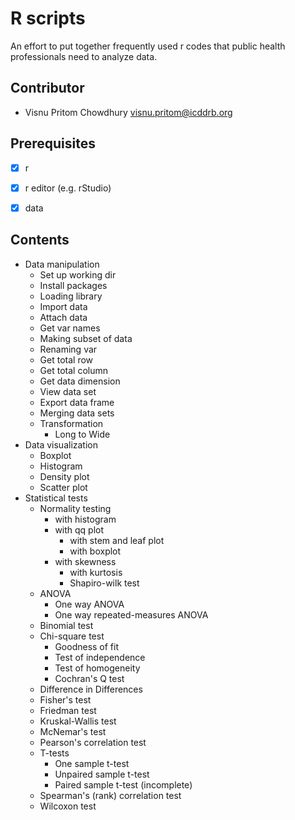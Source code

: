 # R scripts 

An effort to put together frequently used r codes that public health professionals need to analyze data.

## Contributor

- Visnu Pritom Chowdhury <visnu.pritom@icddrb.org>

## Prerequisites

- [x] r
- [x] r editor (e.g. rStudio) 
- [x] data 


## Contents 

- Data manipulation   
	- Set up working dir
	- Install packages 
	- Loading library 
	- Import data
	- Attach data
	- Get var names 
	- Making subset of data
	- Renaming var
	- Get total row
	- Get total column 
	- Get data dimension 
	- View data set 
	- Export data frame 
	- Merging data sets 
	- Transformation 
	  - Long to Wide 
- Data visualization  
	- Boxplot 
	- Histogram 
	- Density plot 
	- Scatter plot 
- Statistical tests 
  - Normality testing
	  - with histogram 
  	- with qq plot  
	  - with stem and leaf plot 
	  - with boxplot
  	- with skewness
	  - with kurtosis
	  - Shapiro-wilk test
  - ANOVA
    - One way ANOVA
    - One way repeated-measures ANOVA
  - Binomial test
  - Chi-square test
	  - Goodness of fit
	  - Test of independence
	  - Test of homogeneity
	- Cochran's Q test
  - Difference in Differences
  - Fisher's test
  - Friedman test
  - Kruskal-Wallis test
  - McNemar's test
  - Pearson's correlation test 
  - T-tests
	  - One sample t-test
	  - Unpaired sample t-test
	  - Paired sample t-test (incomplete)
  - Spearman's (rank) correlation test
  - Wilcoxon test
  